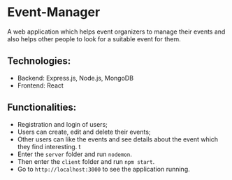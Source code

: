 # Event-Manager

A web application which helps event organizers to manage their events and also helps other people to look for a suitable event for them.



## Technologies:
* Backend: Express.js, Node.js, MongoDB
* Frontend: React

## Functionalities:
* Registration and login of users;
* Users can create, edit and  delete their events;
* Other users can like the events and see details about the event which they find interesting.
t 
* Enter the `server` folder and run `nodemon`.
* Then enter the `client` folder and run `npm start`.
* Go to `http://localhost:3000` to see the application running.
